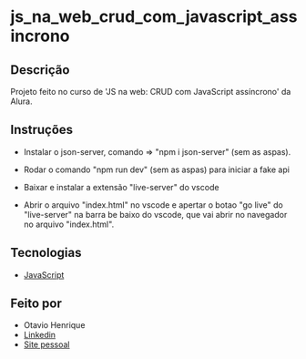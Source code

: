 # js_na_web_crud_com_javascript_assincrono

## Descrição

Projeto feito no curso de 'JS na web: CRUD com JavaScript assíncrono' da Alura.

## Instruções

- Instalar o json-server, comando => "npm i json-server" (sem as aspas).

- Rodar o comando "npm run dev" (sem as aspas) para iniciar a fake api

- Baixar e instalar a extensão "live-server" do vscode

- Abrir o arquivo "index.html" no vscode e apertar o botao "go live" do "live-server" na barra be baixo do vscode, que vai abrir no navegador no arquivo "index.html".

## Tecnologias

- [JavaScript](https://developer.mozilla.org/pt-BR/docs/Web/JavaScript)

## Feito por

- Otavio Henrique
- [Linkedin](https://www.linkedin.com/in/otavio-henrique-de-lima-e-silva-94076ba1/)
- [Site pessoal](https://otaviohls.vercel.app/)

<!-- abrir a pasta admin no vscode e 
rodar o json server: 
```js
json-server --watch db.json
```

Rodar: browser-sync start --server --file . --host --port 5000 --startPath admin/telas/lista_cliente.html -->
